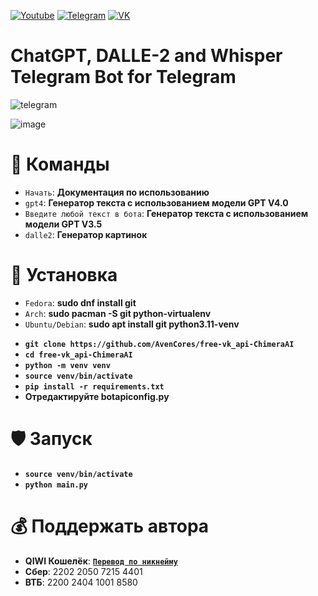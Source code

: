 [![Youtube](https://user-images.githubusercontent.com/64781822/185656066-cdb875f1-ade6-4499-ae50-79a4f61fdc3e.png)](https://www.youtube.com/@hzfmain/) [![Telegram](https://user-images.githubusercontent.com/64781822/185657127-657c530b-3849-4931-ab91-63d6f0508330.png)](https://t.me/hzfnews) [![VK](https://user-images.githubusercontent.com/64781822/185657778-21a240e2-da1f-4b72-b37e-447c9adebfcb.png)](https://vk.com/hzforum1)
# ChatGPT, DALLE-2 and Whisper Telegram Bot for Telegram
![telegram](https://i.imgur.com/VD1thkQ.png)

![image](https://github.com/AvenCores/free-vk_api-ChimeraAI/assets/64781822/c6e77849-d981-480e-b95c-b00d5c4eb930)

# 🎯 Команды
+ `Начать`: **Документация по использованию** 
+ `gpt4`: **Генератор текста с использованием модели GPT V4.0**
+ `Введите любой текст в бота`: **Генератор текста с использованием модели GPT V3.5**
+ `dalle2`: **Генератор картинок**

# 🧬 Установка
+ `Fedora`: **sudo dnf install git** 
+ `Arch`: **sudo pacman -S git python-virtualenv** 
+ `Ubuntu/Debian`: **sudo apt install git python3.11-venv**
- **`git clone https://github.com/AvenCores/free-vk_api-ChimeraAI`**
- **`cd free-vk_api-ChimeraAI`**
- **`python -m venv venv`**
- **`source venv/bin/activate`**
- **`pip install -r requirements.txt`**
- **Отредактируйте botapiconfig.py**

# 🛡️ Запуск
- **`source venv/bin/activate`**
- **`python main.py`**

# 💰 Поддержать автора
+  **QIWI Кошелёк**: [**`Перевод по никнейму`**](https://qiwi.com/n/AVENCORESDONATE)
+ **Сбер**: 2202 2050 7215 4401
+ **ВТБ**: 2200 2404 1001 8580
